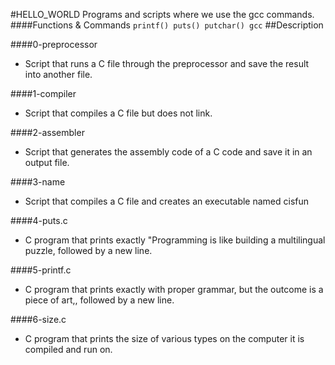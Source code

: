 #HELLO_WORLD
Programs and scripts where we use the gcc commands.
####Functions & Commands
`printf() puts() putchar() gcc`
##Description

####0-preprocessor
- Script that runs a C file through the preprocessor and save the result into another file.

####1-compiler
- Script that compiles a C file but does not link.

####2-assembler
- Script that generates the assembly code of a C code and save it in an output file.

####3-name
- Script that compiles a C file and creates an executable named cisfun

####4-puts.c
- C program that prints exactly "Programming is like building a multilingual puzzle, followed by a new line.

####5-printf.c
- C program that prints exactly with proper grammar, but the outcome is a piece of art,, followed by a new line.

####6-size.c
- C program that prints the size of various types on the computer it is compiled and run on.
